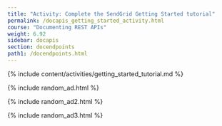 ```yaml
---
title: "Activity: Complete the SendGrid Getting Started tutorial"
permalink: /docapis_getting_started_activity.html
course: "Documenting REST APIs"
weight: 6.92
sidebar: docapis
section: docendpoints
path1: /docendpoints.html
---
```


{% include content/activities/getting_started_tutorial.md %}

{% include random_ad.html %}

{% include random_ad2.html %}

{% include random_ad3.html %}

